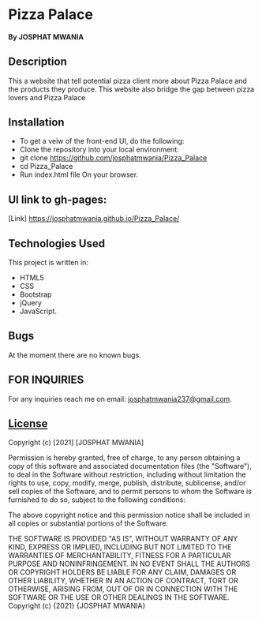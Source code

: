 # Pizza Palace
#### By JOSPHAT MWANIA
## Description

This a website that tell potential pizza client more about Pizza Palace  and the products they produce. This website also bridge the gap between pizza lovers and Pizza Palace


 

## Installation
- To get a veiw of the front-end UI, do the following:
- Clone the repository into your local environment:  
- git clone https://github.com/josphatmwania/Pizza_Palace 
- cd Pizza_Palace 
- Run index.html file On your browser. 

## UI link to gh-pages:
[Link] https://josphatmwania.github.io/Pizza_Palace/


## Technologies Used
This project is written in:
* HTML5
* CSS
* Bootstrap 
* jQuery  
* JavaScript.

## Bugs

At the moment there are no known bugs.


## FOR INQUIRIES
For any inquiries reach me on email: josphatmwania237@gmail.com.


## [License]()

Copyright (c) [2021] [JOSPHAT MWANIA]

Permission is hereby granted, free of charge, to any person obtaining a copy of this software and associated documentation files (the "Software"), to deal in the Software without restriction, including without limitation the rights to use, copy, modify, merge, publish, distribute, sublicense, and/or sell copies of the Software, and to permit persons to whom the Software is furnished to do so, subject to the following conditions:

The above copyright notice and this permission notice shall be included in all copies or substantial portions of the Software.

THE SOFTWARE IS PROVIDED "AS IS", WITHOUT WARRANTY OF ANY KIND, EXPRESS OR IMPLIED, INCLUDING BUT NOT LIMITED TO THE WARRANTIES OF MERCHANTABILITY, FITNESS FOR A PARTICULAR PURPOSE AND NONINFRINGEMENT. IN NO EVENT SHALL THE AUTHORS OR COPYRIGHT HOLDERS BE LIABLE FOR ANY CLAIM, DAMAGES OR OTHER LIABILITY, WHETHER IN AN ACTION OF CONTRACT, TORT OR OTHERWISE, ARISING FROM, OUT OF OR IN CONNECTION WITH THE SOFTWARE OR THE USE OR OTHER DEALINGS IN THE SOFTWARE. Copyright (c) {2021} {JOSPHAT MWANIA}